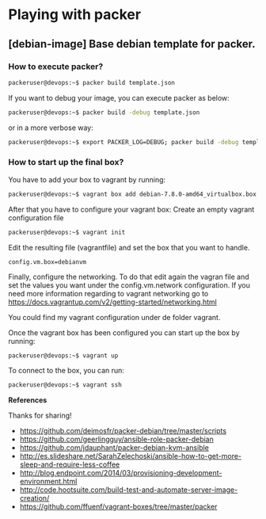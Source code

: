 # Playing with packer

## [debian-image] Base debian template for packer. 

### How to execute packer?
```sh
packeruser@devops:~$ packer build template.json
```
If you want to debug your image, you can execute packer as below:

```sh
packeruser@devops:~$ packer build -debug template.json
```

or in a more verbose way:
```sh
packeruser@devops:~$ export PACKER_LOG=DEBUG; packer build -debug template.json
```
### How to start up the final box?
You have to add your box to vagrant by running:
```sh
packeruser@devops:~$ vagrant box add debian-7.8.0-amd64_virtualbox.box --name "debianvm"
```

After that you have to configure your vagrant box:
Create an empty vagrant configuration file
```sh
packeruser@devops:~$ vagrant init
```
Edit the resulting file (vagrantfile) and set the box that you want to handle. 
```
config.vm.box=debianvm
```

Finally, configure the networking. To do that edit again the vagran file and set the
values you want under the config.vm.network configuration. 
If you need more information regarding to vagrant networking go to https://docs.vagrantup.com/v2/getting-started/networking.html

You could find my vagrant configuration under de folder vagrant. 

Once the vagrant box has been configured you can start up the box by running:

```sh
packeruser@devops:~$ vagrant up
```

To connect to the box, you can run:
```sh
packeruser@devops:~$ vagrant ssh
```
**References**

Thanks for sharing!

* https://github.com/deimosfr/packer-debian/tree/master/scripts
* https://github.com/geerlingguy/ansible-role-packer-debian
* https://github.com/jdauphant/packer-debian-kvm-ansible
* http://es.slideshare.net/SarahZelechoski/ansible-how-to-get-more-sleep-and-require-less-coffee
* http://blog.endpoint.com/2014/03/provisioning-development-environment.html
* http://code.hootsuite.com/build-test-and-automate-server-image-creation/
* https://github.com/ffuenf/vagrant-boxes/tree/master/packer


